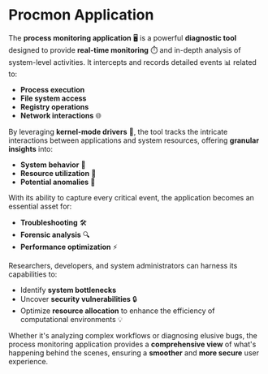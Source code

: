 # Procmon Application

The **process monitoring application** 🖥️ is a powerful **diagnostic tool** designed to provide **real-time monitoring** ⏱️ and in-depth analysis of system-level activities. It intercepts and records detailed events 📊 related to:

- **Process execution**
- **File system access**
- **Registry operations**
- **Network interactions** 🌐

By leveraging **kernel-mode drivers** 🔧, the tool tracks the intricate interactions between applications and system resources, offering **granular insights** into:

- **System behavior** 🧐
- **Resource utilization** 💾
- **Potential anomalies** 🚨

With its ability to capture every critical event, the application becomes an essential asset for:

- **Troubleshooting** 🛠️
- **Forensic analysis** 🔍
- **Performance optimization** ⚡

Researchers, developers, and system administrators can harness its capabilities to:

- Identify **system bottlenecks**
- Uncover **security vulnerabilities** 🔒
- Optimize **resource allocation** to enhance the efficiency of computational environments 💡

Whether it's analyzing complex workflows or diagnosing elusive bugs, the process monitoring application provides a **comprehensive view** of what's happening behind the scenes, ensuring a **smoother** and **more secure** user experience.
